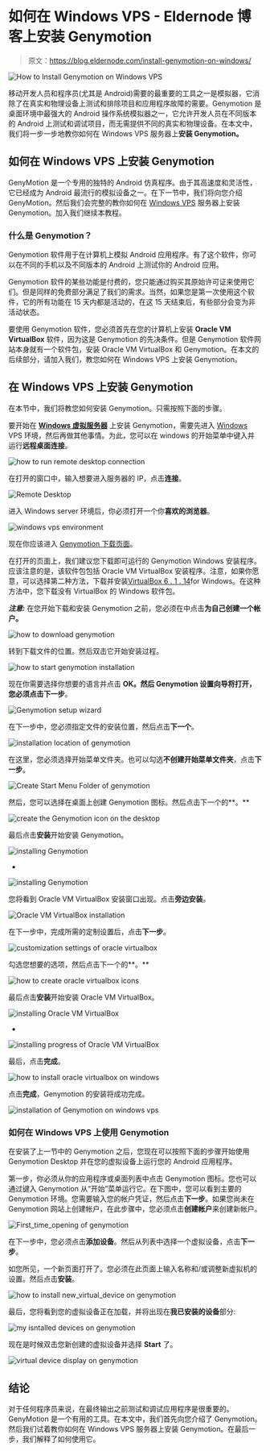 # 如何在 Windows VPS - Eldernode 博客上安装 Genymotion

> 原文：<https://blog.eldernode.com/install-genymotion-on-windows/>

![How to Install Genymotion on Windows VPS](img/b3a45aae92909a6c044eefd39aa4bf74.png)

移动开发人员和程序员(尤其是 Android)需要的最重要的工具之一是模拟器，它消除了在真实和物理设备上测试和排除项目和应用程序故障的需要。Genymotion 是桌面环境中最强大的 Android 操作系统模拟器之一，它允许开发人员在不同版本的 Android 上测试和调试项目，而无需提供不同的真实和物理设备。在本文中，我们将一步一步地教你如何在 Windows VPS 服务器上**安装 Genymotion。**

## **如何在 Windows VPS 上安装 Genymotion**

GenyMotion 是一个专用的独特的 Android 仿真程序。由于其高速度和灵活性，它已经成为 Android 最流行的模拟设备之一。在下一节中，我们将向您介绍 GenyMotion。然后我们会完整的教你如何在 [Windows VPS](https://eldernode.com/windows-vps/) 服务器上安装 Genymotion。加入我们继续本教程。

### **什么是 Genymotion？**

Genymotion 软件用于在计算机上模拟 Android 应用程序。有了这个软件，你可以在不同的手机以及不同版本的 Android 上测试你的 Android 应用。

Genymotion 软件的某些功能是付费的，您只能通过购买其原始许可证来使用它们。但是同样的免费部分满足了我们的需求。当然，如果您是第一次使用这个软件，它的所有功能在 15 天内都是活动的，在这 15 天结束后，有些部分会变为非活动状态。

要使用 Genymotion 软件，您必须首先在您的计算机上安装 **Oracle VM VirtualBox** 软件，因为这是 Genymotion 的先决条件。但是 Genymotion 软件网站本身就有一个软件包，安装 Oracle VM VirtualBox 和 Genymotion。在本文的后续部分，请加入我们，教您如何在 Windows VPS 上安装 Genymotion。

## **在 Windows VPS 上安装 Genymotion**

在本节中，我们将教您如何安装 Genymotion。只需按照下面的步骤。

要开始在 [**Windows 虚拟服务器**](https://eldernode.com/windows-vps/) 上安装 Genymotion，需要先进入 [Windows](https://blog.eldernode.com/tag/windows/) VPS 环境，然后再做其他事情。为此，您可以在 windows 的开始菜单中键入并运行**远程桌面连接**。

![how to run remote desktop connection](img/1f59a60020f001c281993818822d75ed.png)

在打开的窗口中，输入想要进入服务器的 IP，点击**连接**。

![Remote Desktop](img/1aefb2362a68452cc7d3b6286b18af11.png)

进入 Windows server 环境后，你必须打开一个你**喜欢的浏览器**。

![windows vps environment](img/69fc3e3592af444c0220ffd4fbcaee01.png)

现在你应该进入 [Genymotion 下载页面](https://www.genymotion.com/download/)。

在打开的页面上，我们建议您下载即可运行的 Genymotion Windows 安装程序。应该注意的是，该软件包包括 Oracle VM VirtualBox 安装程序。注意，如果你愿意，可以选择第二种方法，下载并安装[VirtualBox 6 . 1 . 14](https://download.virtualbox.org/virtualbox/6.1.14/VirtualBox-6.1.14-140239-Win.exe)for Windows。在这种方法中，您下载没有 VirtualBox 的 Windows 软件包。

***注意:*** 在您开始下载和安装 Genymotion 之前，您必须在中点击**为自己创建一个帐户。**

![how to download genymotion](img/318ce7d8a13ac4c8db21b5da7372423b.png)

转到下载文件的位置。然后双击它开始安装过程。

![how to start genymotion installation](img/bf31ac6b9786044addf17befcaf6668f.png)

现在你需要选择你想要的语言并点击 **OK。**然后 Genymotion 设置向导将打开，您必须点击**下一步**。

![Genymotion setup wizard](img/e86bd0ee28ff9bfd6e0a28c83dc38464.png)

在下一步中，您必须指定文件的安装位置，然后点击**下一个**。

![installation location of genymotion](img/f76a26429ae6a93b8e28ed0980889570.png)

在这里，您必须选择开始菜单文件夹。也可以勾选**不创建开始菜单文件夹**，点击**下一步**。

![Create Start Menu Folder of genymotion](img/b1b5f46b0ac5174c72dbedcfecc1c51a.png)

然后，您可以选择在桌面上创建 Genymotion 图标。然后点击下一个的**。**

![create the Genymotion icon on the desktop](img/535059b85bfe9a66fd0662bc8a039d4a.png)

最后点击**安装**开始安装 Genymotion。

![installing Genymotion](img/8871ca1e25b92b89aaaeb90220a9070a.png)

*

![installing Genymotion](img/4c26545af08f73d475a1fc0ea2a795c0.png)

您将看到 Oracle VM VirtualBox 安装窗口出现。点击**旁边安装**。

![Oracle VM VirtualBox installation](img/4e66920b6c6e71c0daed3fccf4cdfc4e.png)

在下一步中，完成所需的定制设置后，点击**下一步**。

![customization settings of oracle virtualbox](img/bdb47415707a17cf547b878ecf2cc76c.png)

勾选您想要的选项，然后点击下一个的**。**

![how to create oracle virtualbox icons](img/248ac04d927344d26da5fc8471da1455.png)

最后点击**安装**开始安装 Oracle VM VirtualBox。

![installing Oracle VM VirtualBox](img/04c979591b17dab6dcd57eb770b5d71f.png)

*

![installing progress of Oracle VM VirtualBox](img/21dc25e725afe3609f965414135e6170.png)

最后，点击**完成**。

![how to install oracle virtualbox on windows](img/5fc58c0173a6d08459623c1e3b439b4c.png)

点击**完成**，Genymotion 的安装将成功完成。

![installation of Genymotion on windows vps](img/fbdf535801c9aaf6762aaaeba86ea936.png)

### **如何在 Windows VPS 上使用 Genymotion**

在安装了上一节中的 Genymotion 之后，您现在可以按照下面的步骤开始使用 Genymotion Desktop 并在您的虚拟设备上运行您的 Android 应用程序。

第一步，你必须从你的应用程序或桌面列表中点击 Genymotion 图标。您也可以通过键入 Genymotion 从“开始”菜单运行它。在下图中，您可以看到主要的 Genymotion 环境。您需要输入您的帐户凭证，然后点击**下一步**。如果您尚未在 Genymotion 网站上创建帐户，在此步骤中，您必须点击**创建帐户**来创建新帐户。

![First_time_opening of genymotion](img/69b10f21516684ef8739e10ae5c3c7d3.png)

在下一步中，您必须点击**添加设备**。然后从列表中选择一个虚拟设备，点击**下一步**。

如您所见，一个新页面打开了。您必须在此页面上输入名称和/或调整新虚拟机的设置。然后点击**安装**。

![ how to install new_virtual_device on genymotion](img/6be2d302462d12ec3050c45187b38a1c.png)

最后，您将看到您的虚拟设备正在加载，并将出现在**我已安装的设备**部分:

![my isntalled devices on genymotion](img/64d61156818c6dd7d0bacda7bf98c341.png)

现在是时候双击您新创建的虚拟设备并选择 **Start** 了。

![virtual device display on genymotion](img/10924bef7be766ac3e3e11b4d2eb9fcf.png)

## 结论

对于任何程序员来说，在最终输出之前测试和调试应用程序是很重要的。GenyMotion 是一个有用的工具。在本文中，我们首先向您介绍了 Genymotion。然后我们试着教你如何在 Windows VPS 服务器上安装 Genymotion。在最后一步，我们解释了如何使用它。
